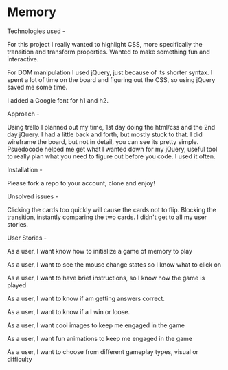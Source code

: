 # Memory

Technologies used -

  For this project I really wanted to highlight CSS, more specifically the transition and transform properties.
  Wanted to make something fun and interactive.  

  For DOM manipulation I used jQuery, just because of its shorter syntax.  I spent a lot of time on the board and
  figuring out the CSS, so using jQuery saved me some time.  

  I added a Google font for h1 and h2.  

Approach -

  Using trello I planned out my time, 1st day doing the html/css and the 2nd day jQuery.  I had a little back and forth,
  but mostly stuck to that.  I did wireframe the board, but not in detail, you can see its pretty simple.  Psuedocode
  helped me get what I wanted down for my jQuery, useful tool to really plan what you need to figure out before you code.
  I used it often.

Installation -

  Please fork a repo to your account, clone and enjoy!

Unsolved issues -

  Clicking the cards too quickly will cause the cards not to flip.  Blocking the transition, instantly comparing the two cards.
  I didn't get to all my user stories.  


User Stories -

As a user, I want know how to initialize a game of memory to play

As a user, I want to see the mouse change states so I know what to click on

As a user, I want to have brief instructions, so I know how the game is played

As a user, I want to know if am getting answers correct.

As a user, I want to know if a I win or loose.

As a user, I want cool images to keep me engaged in the game

As a user, I want fun animations to keep me engaged in the game

As a user, I want to choose from different gameplay types, visual or difficulty
